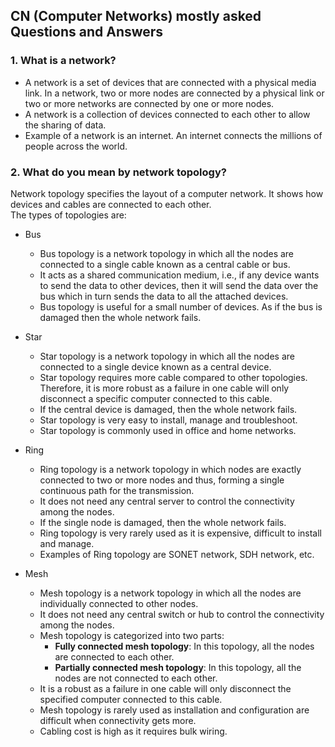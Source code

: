 ## CN (Computer Networks) mostly asked Questions and Answers

### 1. What is a network?
- A network is a set of devices that are connected with a physical media link. In a network, two or more nodes are connected by a physical link or two or more networks are connected by one or more nodes.
- A network is a collection of devices connected to each other to allow the sharing of data.
- Example of a network is an internet. An internet connects the millions of people across the world.

### 2. What do you mean by network topology?
Network topology specifies the layout of a computer network. It shows how devices and cables are connected to each other.  
The types of topologies are:

    
- Bus
  - Bus topology is a network topology in which all the nodes are connected to a single cable known as a central cable or bus.
  - It acts as a shared communication medium, i.e., if any device wants to send the data to other devices, then it will send the data over the bus which in turn sends the data to all the attached devices.
  - Bus topology is useful for a small number of devices. As if the bus is damaged then the whole network fails.
    
- Star
  - Star topology is a network topology in which all the nodes are connected to a single device known as a central device.
  - Star topology requires more cable compared to other topologies. Therefore, it is more robust as a failure in one cable will only disconnect a specific computer connected to this cable.
  - If the central device is damaged, then the whole network fails.
  - Star topology is very easy to install, manage and troubleshoot.
  - Star topology is commonly used in office and home networks.
      
- Ring
  - Ring topology is a network topology in which nodes are exactly connected to two or more nodes and thus, forming a single continuous path for the transmission.
  - It does not need any central server to control the connectivity among the nodes.
  - If the single node is damaged, then the whole network fails.
  - Ring topology is very rarely used as it is expensive, difficult to install and manage.
  - Examples of Ring topology are SONET network, SDH network, etc.
      
- Mesh
  - Mesh topology is a network topology in which all the nodes are individually connected to other nodes.
  - It does not need any central switch or hub to control the connectivity among the nodes.
  - Mesh topology is categorized into two parts:
    - **Fully connected mesh topology**: In this topology, all the nodes are connected to each other.
    - **Partially connected mesh topology**: In this topology, all the nodes are not connected to each other.
  - It is a robust as a failure in one cable will only disconnect the specified computer connected to this cable.
  - Mesh topology is rarely used as installation and configuration are difficult when connectivity gets more.
  - Cabling cost is high as it requires bulk wiring.

